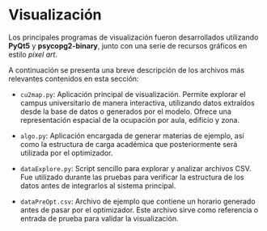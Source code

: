 # Visualización

Los principales programas de visualización fueron desarrollados utilizando **PyQt5** y **psycopg2-binary**, junto con una serie de recursos gráficos en estilo *pixel art*.

A continuación se presenta una breve descripción de los archivos más relevantes contenidos en esta sección:

- `cu2map.py`: Aplicación principal de visualización. Permite explorar el campus universitario de manera interactiva, utilizando datos extraídos desde la base de datos o generados por el modelo. Ofrece una representación espacial de la ocupación por aula, edificio y zona.

- `algo.py`: Aplicación encargada de generar materias de ejemplo, así como la estructura de carga académica que posteriormente será utilizada por el optimizador.

- `dataExplore.py`: Script sencillo para explorar y analizar archivos CSV. Fue utilizado durante las pruebas para verificar la estructura de los datos antes de integrarlos al sistema principal.

- `dataPreOpt.csv`: Archivo de ejemplo que contiene un horario generado antes de pasar por el optimizador. Este archivo sirve como referencia o entrada de prueba para validar la visualización.
